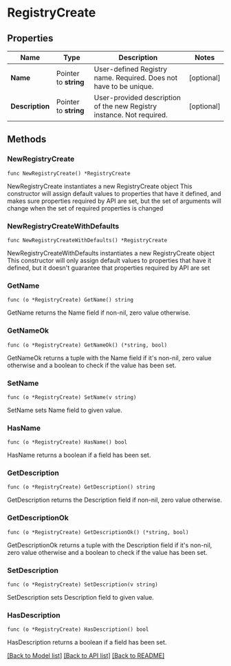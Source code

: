 # RegistryCreate

## Properties

Name | Type | Description | Notes
------------ | ------------- | ------------- | -------------
**Name** | Pointer to **string** | User-defined Registry name. Required. Does not have to be unique. | [optional] 
**Description** | Pointer to **string** | User-provided description of the new Registry instance. Not required. | [optional] 


## Methods

### NewRegistryCreate

`func NewRegistryCreate() *RegistryCreate`

NewRegistryCreate instantiates a new RegistryCreate object
This constructor will assign default values to properties that have it defined,
and makes sure properties required by API are set, but the set of arguments
will change when the set of required properties is changed

### NewRegistryCreateWithDefaults

`func NewRegistryCreateWithDefaults() *RegistryCreate`

NewRegistryCreateWithDefaults instantiates a new RegistryCreate object
This constructor will only assign default values to properties that have it defined,
but it doesn't guarantee that properties required by API are set


### GetName

`func (o *RegistryCreate) GetName() string`

GetName returns the Name field if non-nil, zero value otherwise.

### GetNameOk

`func (o *RegistryCreate) GetNameOk() (*string, bool)`

GetNameOk returns a tuple with the Name field if it's non-nil, zero value otherwise
and a boolean to check if the value has been set.

### SetName

`func (o *RegistryCreate) SetName(v string)`

SetName sets Name field to given value.

### HasName

`func (o *RegistryCreate) HasName() bool`

HasName returns a boolean if a field has been set.


### GetDescription

`func (o *RegistryCreate) GetDescription() string`

GetDescription returns the Description field if non-nil, zero value otherwise.

### GetDescriptionOk

`func (o *RegistryCreate) GetDescriptionOk() (*string, bool)`

GetDescriptionOk returns a tuple with the Description field if it's non-nil, zero value otherwise
and a boolean to check if the value has been set.

### SetDescription

`func (o *RegistryCreate) SetDescription(v string)`

SetDescription sets Description field to given value.

### HasDescription

`func (o *RegistryCreate) HasDescription() bool`

HasDescription returns a boolean if a field has been set.



[[Back to Model list]](../README.md#documentation-for-models) [[Back to API list]](../README.md#documentation-for-api-endpoints) [[Back to README]](../README.md)

